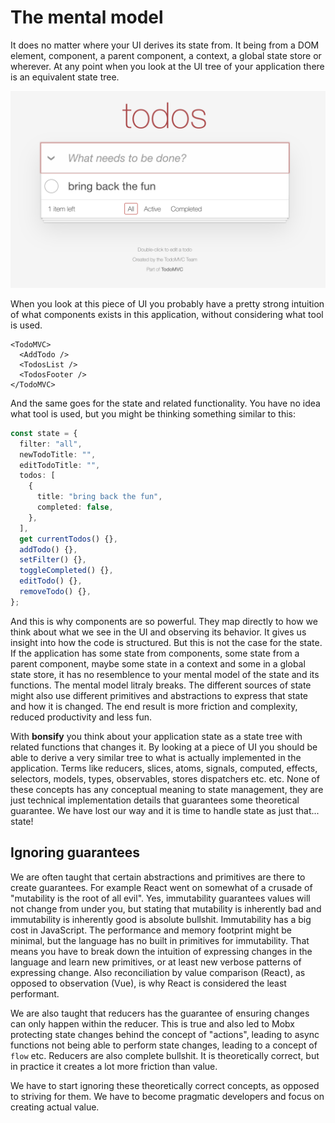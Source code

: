 # The mental model

It does no matter where your UI derives its state from. It being from a DOM element, component, a parent component, a context, a global state store or wherever. At any point when you look at the UI tree of your application there is an equivalent state tree.

![todomvc](./todomvc.png)

When you look at this piece of UI you probably have a pretty strong intuition of what components exists in this application, without considering what tool is used.

```tsx
<TodoMVC>
  <AddTodo />
  <TodosList />
  <TodosFooter />
</TodoMVC>
```

And the same goes for the state and related functionality. You have no idea what tool is used, but you might be thinking something similar to this:

```ts
const state = {
  filter: "all",
  newTodoTitle: "",
  editTodoTitle: "",
  todos: [
    {
      title: "bring back the fun",
      completed: false,
    },
  ],
  get currentTodos() {},
  addTodo() {},
  setFilter() {},
  toggleCompleted() {},
  editTodo() {},
  removeTodo() {},
};
```

And this is why components are so powerful. They map directly to how we think about what we see in the UI and observing its behavior. It gives us insight into how the code is structured. But this is not the case for the state. If the application has some state from components, some state from a parent component, maybe some state in a context and some in a global state store, it has no resemblence to your mental model of the state and its functions. The mental model litraly breaks. The different sources of state might also use different primitives and abstractions to express that state and how it is changed. The end result is more friction and complexity, reduced productivity and less fun.

With **bonsify** you think about your application state as a state tree with related functions that changes it. By looking at a piece of UI you should be able to derive a very similar tree to what is actually implemented in the application. Terms like reducers, slices, atoms, signals, computed, effects, selectors, models, types, observables, stores dispatchers etc. etc. None of these concepts has any conceptual meaning to state management, they are just technical implementation details that guarantees some theoretical guarantee. We have lost our way and it is time to handle state as just that... state!

## Ignoring guarantees

We are often taught that certain abstractions and primitives are there to create guarantees. For example React went on somewhat of a crusade of "mutability is the root of all evil". Yes, immutability guarantees values will not change from under you, but stating that mutability is inherently bad and immutability is inherently good is absolute bullshit. Immutability has a big cost in JavaScript. The performance and memory footprint might be minimal, but the language has no built in primitives for immutability. That means you have to break down the intuition of expressing changes in the language and learn new primitives, or at least new verbose patterns of expressing change. Also reconciliation by value comparison (React), as opposed to observation (Vue), is why React is considered the least performant.

We are also taught that reducers has the guarantee of ensuring changes can only happen within the reducer. This is true and also led to Mobx protecting state changes behind the concept of "actions", leading to async functions not being able to perform state changes, leading to a concept of `flow` etc. Reducers are also complete bullshit. It is theoretically correct, but in practice it creates a lot more friction than value.

We have to start ignoring these theoretically correct concepts, as opposed to striving for them. We have to become pragmatic developers and focus on creating actual value.
